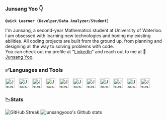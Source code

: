 ### Junsang Yoo :point_down:

**`Quick Learner (Develper/Data Analyzer/Student)`**

I'm Junsang, a second-year Mathematics student at University of Waterloo. I am obsessed with learning new technologies and honing my existing abilities. All coding projects are built from the ground up, from planning and designing all the way to solving problems with code.<br />
You can check out my profile at "[LinkedIn](https://www.linkedin.com/in/junsang-yoo-305288227/?locale=en_US)" and reach out to me at :email:[Junsang Yoo](mailto:jun.yoo@uwaterloo.ca).

### :white_check_mark:Languages and Tools

<img align="left" alt="Java" width="30px" style="padding-right:10px;" src="https://cdn.jsdelivr.net/gh/devicons/devicon/icons/java/java-original.svg"/>
<img align="left" alt="Java" width="30px" style="padding-right:10px;" src="https://cdn.jsdelivr.net/gh/devicons/devicon/icons/c/c-original.svg"/>
<img align="left" alt="Java" width="30px" style="padding-right:10px;" src="https://cdn.jsdelivr.net/gh/devicons/devicon/icons/python/python-original.svg"/>
<img align="left" alt="Java" width="30px" style="padding-right:10px;" src="https://www.r-project.org/logo/Rlogo.svg"/>
<img align="left" alt="Java" width="30px" style="padding-right:10px;" src="https://cdn.jsdelivr.net/gh/devicons/devicon/icons/linux/linux-original.svg"/>
<img align="left" alt="Java" width="30px" style="padding-right:10px;" src="https://cdn.jsdelivr.net/gh/devicons/devicon/icons/html5/html5-original.svg"/>
<img align="left" alt="Java" width="30px" style="padding-right:10px;" src="https://cdn.jsdelivr.net/gh/devicons/devicon/icons/css3/css3-original.svg"/>
<img align="left" alt="Java" width="30px" style="padding-right:10px;" src="https://cdn.jsdelivr.net/gh/devicons/devicon/icons/react/react-original.svg"/>
<img align="left" alt="Java" width="30px" style="padding-right:10px;" src="https://cdn.jsdelivr.net/gh/devicons/devicon/icons/nodejs/nodejs-original.svg"/>
<img align="left" alt="Java" width="30px" style="padding-right:10px;" src="https://cdn.jsdelivr.net/gh/devicons/devicon/icons/selenium/selenium-original.svg"/>
<img align="left" alt="Java" width="30px" style="padding-right:10px;" src="https://cdn.jsdelivr.net/gh/devicons/devicon/icons/jupyter/jupyter-original.svg"/>
<br />

#

### :chart_with_downwards_trend:Stats
![GitHub Streak](http://github-readme-streak-stats.herokuapp.com?user=junsangyooo&theme=gruvbox)
![junsangyooo's Github stats](github-readme-streak-stats.vercel.app/api?username=junsangyooo&show_icons=true&theme=gruvbox)
